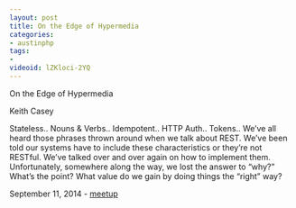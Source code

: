 ```yaml
---
layout: post
title: On the Edge of Hypermedia
categories:
- austinphp
tags:
- 
videoid: lZKloci-2YQ
---
```


On the Edge of Hypermedia

Keith Casey

Stateless.. Nouns & Verbs.. Idempotent.. HTTP Auth.. Tokens.. We’ve all heard those phrases thrown around when we talk about REST. We’ve been told our systems have to include these characteristics or they’re not RESTful. We’ve talked over and over again on how to implement them. Unfortunately, somewhere along the way, we lost the answer to “why?” What’s the point? What value do we gain by doing things the “right” way?

September 11, 2014 - <a
 href="http://www.meetup.com/austinphp/events/185816252/">meetup</a>
